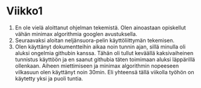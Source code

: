 # Viikko1

1. En ole vielä aloittanut ohjelman tekemistä. Olen ainoastaan opiskellut vähän minimax algorithmia googlen avustuksella.
2. Seuraavaksi aloitan neljänsuora-pelin käyttöliittymän tekemisen.
3. Olen käyttänyt dokumentteihin aikaa noin tunnin ajan, sillä minulla oli aluksi ongelmia githubin kanssa. Tähän oli tullut keväällä kaksivaiheinen tunnistus käyttöön ja en saanut githubia täten toimimaan aluksi läppärillä ollenkaan. Aiheen miettimiseen ja minimax algorithmin nopeeseen vilkasuun olen käyttänyt noin 30min. Eli yhteensä tällä viikolla työhön on käytetty yksi ja puoli tuntia.
